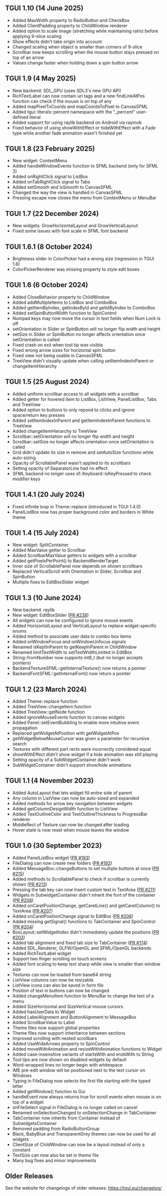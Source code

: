 TGUI 1.10  (14 June 2025)
-------------------------

- Added MaxWidth property to RadioButton and CheckBox
- Added ClientPadding property to ChildWindow renderer
- Added option to scale image (stretching while maintaining ratio) before applying 9-slice scaling
- Show effects didn't take origin into account
- Changed scaling when object is smaller than corners of 9-slice
- Scrollbar now keeps scrolling when the mouse button stays pressed on top of an arrow
- Values change faster when holding down a spin button arrow


TGUI 1.9  (4 May 2025)
----------------------

- New backend: SDL_GPU (uses SDL3's new GPU API)
- RichTextLabel can now contain url tags and a new findLinkAtPos function can check if the mouse is on top of any
- Added mapPixelToCoords and mapCoordsToPixel to CanvasSFML
- Added tgui::literals::percent namespace with the "_percent" user-defined literal
- Added support for using raylib backend on Android via raymob
- Fixed behavior of using showWithEffect or hideWithEffect with a Fade type while another fade animation wasn't finished yet


TGUI 1.8  (23 February 2025)
----------------------------

- New widget: ContextMenu
- Added handleWindowEvents function to SFML backend (only for SFML 3)
- Added onRightClick signal to ListBox
- Added onTabRightClick signal to Tabs
- Added setSmooth and isSmooth to CanvasSFML
- Changed the way the view is handled in CanvasSFML
- Pressing escape now closes the menu from ContextMenu or MenuBar


TGUI 1.7  (22 December 2024)
----------------------------

- New widgets: GrowHorizontalLayout and GrowVerticalLayout
- Fixed some issues with font scale in SFML font backend


TGUI 1.6.1  (8 October 2024)
----------------------------

- Brightness slider in ColorPicker had a wrong size (regression in TGUI 1.6)
- ColorPickerRenderer was missing property to style edit boxes


TGUI 1.6  (6 October 2024)
--------------------------

- Added CloseBehavior property to ChildWindow
- Added addMultipleItems to ListBox and ComboBox
- Added getItemByIndex, getIndexById and getIdByIndex to ComboBox
- Added setSpinButtonWidth function to SpinControl
- Numpad keys may now move the cursor in text fields when Num Lock is off
- setOrientation in Slider or SpinButton will no longer flip width and height
- setSize in Slider or SpinButton no longer affects orientation once setOrientation is called
- Fixed crash on exit when tool tip was visible
- Fixed wrong arrow sizes for horizontal spin button
- Fixed view not being usable in CanvasSFML
- TreeView didn't visually update when calling setItemIndexInParent or changeItemHierarchy


TGUI 1.5  (25 August 2024)
--------------------------

- Added uniform scrollbar access to all widgets with a scrollbar
- Added getter for hovered item to ListBox, ListView, PanelListBox, Tabs and TreeView
- Added option to buttons to only repond to clicks and ignore space/return key presses
- Added setItemIndexInParent and getItemIndexInParent functions to TreeView
- Added changeItemHierarchy to TreeView
- Scrollbar::setOrientation will no longer flip width and height
- Scrollbar::setSize no longer affects orientation once setOrientation is called
- Grid didn't update its size in remove and setAutoSize functions while auto-sizing
- Opacity of ScrollablePanel wasn't applied to its scrollbars
- Setting opacity of SeparatorLine had no effect
- SFML backend no longer uses sf::Keyboard::isKeyPressed to check modifier keys


TGUI 1.4.1  (20 July 2024)
--------------------------

- Fixed infinite loop in Theme::replace (introduced in TGUI 1.4.0)
- PanelListBox now has proper background color and borders in White theme


TGUI 1.4  (15 July 2024)
------------------------

- New widget: SplitContainer
- Added MaxValue getter to Scrollbar
- Added ScrollbarMaxValue getters to widgets with a scrollbar
- Added getPixelsPerPoint() to BackendRenderTarget
- Inner size of ScrollablePanel now depends on shown scrollbars
- Replaced VerticalScroll with Orientation in Slider, Scrollbar and SpinButton
- Multiple fixes to EditBoxSlider widget


TGUI 1.3  (10 June 2024)
------------------------

- New backend: raylib
- New widget: EditBoxSlider ([PR #238](https://github.com/texus/TGUI/pull/238))
- All widgets can now be configured to ignore mouse events
- Added HorizontalLayout and VerticalLayout to replace widget-specific enums
- Added method to associate user data to combo box items
- Added onWindowFocus and onWindowUnfocus signals
- Renamed isKeptInParent to getKeepInParent in ChildWindow
- Renamed limitTextWidth to setTextWidthLimited in EditBox
- String::fromNumber now supports int8_t (but no longer accepts pointers)
- BackendTextureSFML::getInternalTexture() now returns a pointer
- BackendFontSFML::getInternalFont() now return a pointer


TGUI 1.2  (23 March 2024)
-------------------------

- Added Theme::replace function
- Added TreeView::changeItem function
- Added TreeView::getNode function
- Added ignoreMouseEvents function to canvas widgets
- Added Panel::setEventBubbling to enable more intuitive event propagation
- Replaced getWidgetAtPosition with getWidgetAtPos
- getWidgetBelowMouseCursor was given a parameter for recursive search
- Textures with different part rects were incorrectly considered equal
- showWithEffect didn't show widget if a hide animation was still playing
- Setting opacity of a SubWidgetContainer didn't work
- SubWidgetContainer didn't support show/hide animations


TGUI 1.1  (4 November 2023)
---------------------------

- Added AutoLayout that lets widget fill entire side of parent
- Any column in ListView can now be auto-sized and expanded
- Added methods for arrow key navigation between widgets
- Added getColumnDesignWidth function to ListView
- Added TextOutlineColor and TextOutlineThickness to ProgressBar renderer
- MiddleRect of Texture can now be changed after loading
- Hover state is now reset when mouse leaves the window


TGUI 1.0  (30 September 2023)
-----------------------------

- Added PanelListBox widget ([PR #193](https://github.com/texus/TGUI/pull/193))
- FileDialog can now create new folders ([PR #192](https://github.com/texus/TGUI/pull/192))
- Added MessageBox::changeButtons to set multiple buttons at once ([PR #215](https://github.com/texus/TGUI/pull/215))
- Added methods to ScrollablePanel to check if scrollbar is currently shown ([PR #213](https://github.com/texus/TGUI/pull/213))
- Pressing the tab key can now insert custom text in TextArea ([PR #211](https://github.com/texus/TGUI/pull/211))
- Widgets in SubwidgetContainer didn't inherit the font of the container ([PR #208](https://github.com/texus/TGUI/pull/208))
- Added onCaretPositionChange, getCaretLine() and getCaretColumn() to TextArea ([PR #207](https://github.com/texus/TGUI/pull/207))
- Added onCaretPositionChange signal to EditBox ([PR #206](https://github.com/texus/TGUI/pull/206))
- Added missing getSignal() functions to TabContainer and SpinControl ([PR #204](https://github.com/texus/TGUI/pull/204))
- BoxLayout::setWidgetIndex didn't immediately update the positions ([PR #203](https://github.com/texus/TGUI/pull/203))
- Added tab alignment and fixed tab size to TabContainer ([PR #174](https://github.com/texus/TGUI/pull/174))
- Added SDL\_Renderer, GLFW/OpenGL and SFML/OpenGL backends
- Added RichTextLabel widget
- Support two finger scrolling on touch screens
- Added font scaling to keep text sharp while view is smaller than window size
- Textures can now be loaded from base64 string
- ListView columns can now be resizable
- ListView icons can also be saved in form file
- Position of text in buttons can now be changed
- Added changeMenuItem function to MenuBar to change the text of a menu
- Added SizeHorizontal and SizeVertical mouse cursors
- Added hasUserData to Widget
- Added LabelAlignment and ButtonAlignment to MessageBox
- Added ScrollbarValue to Label
- Theme files now support global properties
- Theme files now support inheritance between sections
- Improved scrolling with nested scrollbars
- Added UseWideArrows property to SpinControl
- Added moveWithAnimation and resizeWithAnimation functions to Widget
- Added case-insensitive variants of startsWith and endsWith to String
- Tool tips are now shown on disabled widgets by default
- Word-wrapped lines no longer begin with whitespace
- IME pre-edit window will be positioned next to the text cursor on Windows
- Typing in FileDialog now selects the first file starting with the typed letter
- Added getWindow() function to Gui
- handleEvent now always returns true for scroll events when mouse is on top of a widget
- onFileSelect signal in FileDialog is no longer called on cancel
- Renamed onSelectionChanged to onSelectionChange in TabContainer
- TabContainer now inherits from Container instead of SubwidgetsContainer
- Removed padding from RadioButtonGroup
- Black, BabyBlue and TransparentGrey themes can now be used for all widgets
- ClientSize of ChildWindow can now be a layout instead of only a constant
- TextSize can now also be set in theme file
- Many bug fixes and minor improvements


Older Releases
--------------

See the website for changelogs of older releases: https://tgui.eu/changelog/
